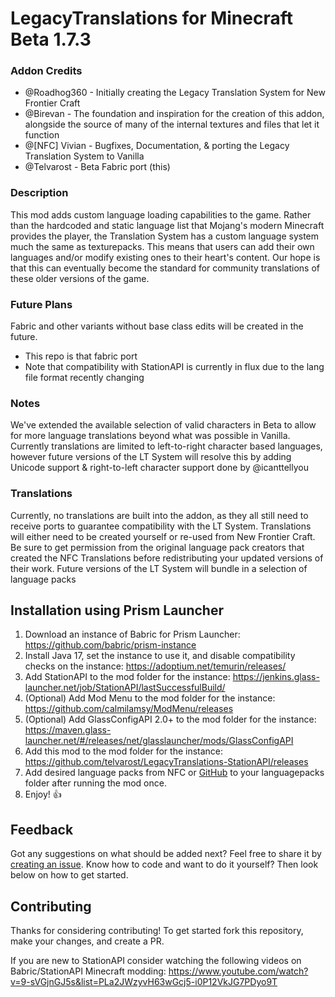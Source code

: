 # LegacyTranslations for Minecraft Beta 1.7.3

### Addon Credits
* @Roadhog360 - Initially creating the Legacy Translation System for New Frontier Craft
* @Birevan - The foundation and inspiration for the creation of this addon, alongside the source of many of the internal textures and files that let it function
* @[NFC] Vivian -  Bugfixes, Documentation, & porting the Legacy Translation System to Vanilla
* @Telvarost - Beta Fabric port (this)

### Description
This mod adds custom language loading capabilities to the game. Rather than the hardcoded and static language list that Mojang's modern Minecraft provides the player, the Translation System has a custom language system much the same as texturepacks. This means that users can add their own languages and/or modify existing ones to their heart's content. Our hope is that this can eventually become the standard for community translations of these older versions of the game.

### Future Plans
Fabric and other variants without base class edits will be created in the future.
* This repo is that fabric port
* Note that compatibility with StationAPI is currently in flux due to the lang file format recently changing

### Notes
We've extended the available selection of valid characters in Beta to allow for more language translations beyond what was possible in Vanilla. Currently translations are limited to left-to-right character based languages, however future versions of the LT System will resolve this by adding Unicode support & right-to-left character support done by @icanttellyou

### Translations
Currently, no translations are built into the addon, as they all still need to receive ports to guarantee compatibility with the LT System. Translations will either need to be created yourself or re-used from New Frontier Craft. Be sure to get permission from the original language pack creators that created the NFC Translations before redistributing your updated versions of their work. Future versions of the LT System will bundle in a selection of language packs

## Installation using Prism Launcher

1. Download an instance of Babric for Prism Launcher: https://github.com/babric/prism-instance
2. Install Java 17, set the instance to use it, and disable compatibility checks on the instance: https://adoptium.net/temurin/releases/
3. Add StationAPI to the mod folder for the instance: https://jenkins.glass-launcher.net/job/StationAPI/lastSuccessfulBuild/
4. (Optional) Add Mod Menu to the mod folder for the instance: https://github.com/calmilamsy/ModMenu/releases
5. (Optional) Add GlassConfigAPI 2.0+ to the mod folder for the instance: https://maven.glass-launcher.net/#/releases/net/glasslauncher/mods/GlassConfigAPI
6. Add this mod to the mod folder for the instance: https://github.com/telvarost/LegacyTranslations-StationAPI/releases
7. Add desired language packs from NFC or [GitHub](https://github.com/telvarost/LegacyTranslations-StationAPI/releases/tag/v0.1.0) to your languagepacks folder after running the mod once.
8. Enjoy! 👍

## Feedback

Got any suggestions on what should be added next? Feel free to share it by [creating an issue](https://github.com/telvarost/LegacyTranslations-StationAPI/issues/new). Know how to code and want to do it yourself? Then look below on how to get started.

## Contributing

Thanks for considering contributing! To get started fork this repository, make your changes, and create a PR.

If you are new to StationAPI consider watching the following videos on Babric/StationAPI Minecraft modding: https://www.youtube.com/watch?v=9-sVGjnGJ5s&list=PLa2JWzyvH63wGcj5-i0P12VkJG7PDyo9T
